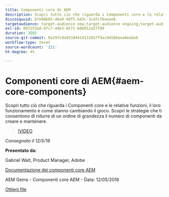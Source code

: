 ```yaml
---
title: Componenti core di AEM
description: Scopri tutto ciò che riguarda i Componenti core e le relative funzioni, il loro funzionamento e come stanno cambiando il gioco. Scopri le strategie che ti consentono di ridurre di un ordine di grandezza il numero di componenti da creare e mantenere.
discoiquuid: b7e90b65-d6e9-49f5-b43c-3c47cf6aeae8
targetaudience: target-audience new;target-audience ongoing;target-audience upgrader
exl-id: 097253e8-bfc7-4de3-8571-b6b012a27f89
duration: 3592
source-git-commit: 9a297cda953d4414131657f9ac84580aea0eabeb
workflow-type: tm+mt
source-wordcount: '121'
ht-degree: 4%

---
```


# Componenti core di AEM{#aem-core-components}

Scopri tutto ciò che riguarda i Componenti core e le relative funzioni, il loro funzionamento e come stanno cambiando il gioco. Scopri le strategie che ti consentono di ridurre di un ordine di grandezza il numero di componenti da creare e mantenere.

>[!VIDEO](https://video.tv.adobe.com/v/25674/)

*Consegnato il 12/5/18*

**Presentato da:**

Gabriel Walt, Product Manager, Adobe

[Documentazione dei componenti core AEM](https://helpx.adobe.com/it/experience-manager/core-components/user-guide.html)

AEM Gems - Componenti core AEM - Data: 12/05/2018

[Ottieni file](assets/aem-gems-aem-sitescorecomponents-12052018.pdf)
